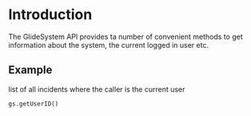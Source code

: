# Introduction

The GlideSystem API provides ta number of convenient methods to get information about the system, the current logged in user etc.

## Example

list of all incidents where the caller is the current user

`gs.getUserID()`